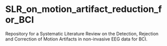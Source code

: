 # SLR_on_motion_artifact_reduction_for_BCI
Repository for a Systematic Literature Review on the Detection, Rejection and Correction of Motion Artifacts in non-invasive EEG data for BCI.
